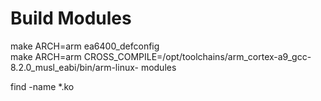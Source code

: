 Build Modules
=============
make ARCH=arm ea6400_defconfig  
make ARCH=arm CROSS_COMPILE=/opt/toolchains/arm_cortex-a9_gcc-8.2.0_musl_eabi/bin/arm-linux- modules  

find -name *.ko  
